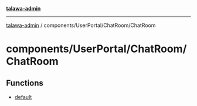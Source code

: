 [**talawa-admin**](../../../../README.md)

***

[talawa-admin](../../../../modules.md) / components/UserPortal/ChatRoom/ChatRoom

# components/UserPortal/ChatRoom/ChatRoom

## Functions

- [default](functions/default.md)
